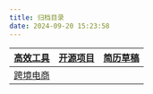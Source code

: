 ```yaml
---
title: 归档目录
date: 2024-09-20 15:23:58
---
```


| [高效工具](../tools/)           | [开源项目](../github/) | [简历草稿](../resume/) |
|-----------------------------|--------------------|--------------------|
| [跨境电商](../categories/跨境电商/) |                    |                    |